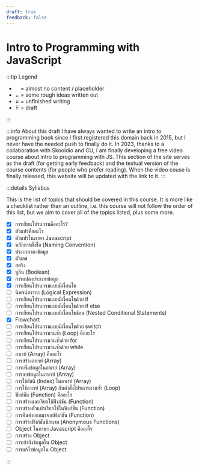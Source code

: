 ```yaml
---
draft: true
feedback: false
---
```


# Intro to Programming with JavaScript

:::tip Legend

- ⠀ = almost no content / placeholder
- ⠤ = some rough ideas written out
- ⠶ = unfinished writing
- ⠿ = draft

:::

:::info About this draft
I have always wanted to write an intro to programming book since I first registered this domain back in 2015, but I never have the needed push to finally do it. In 2023, thanks to a collaboration with Skooldio and CU, I am finally developing a free video course about intro to programming with JS. This section of the site serves as the draft (for getting early feedback) and the textual version of the course contents (for people who prefer reading). When the video couse is finally released, this website will be updated with the link to it.
:::

:::details Syllabus

This is the list of topics that should be covered in this course. It is more like a checklist rather than an outline, i.e. this course will not follow the order of this list, but we aim to cover all of the topics listed, plus some more.

- [x] การเขียนโปรแกรมคืออะไร?
- [x] ตัวแปรคืออะไร
- [x] ตัวแปรในภาษา Javascript
- [x] หลักการตั้งชื่อ (Naming Convention)
- [x] ประเภทของข้อมูล
- [x] ตัวเลข
- [x] สตริง
- [x] บูลีน (Boolean)
- [x] การแปลงประเภทข้อมูล
- [x] การเขียนโปรแกรมแบบมีเงื่อนไข
- [ ] นิพจน์ตรรกะ (Logical Expression)
- [ ] การเขียนโปรแกรมแบบมีเงื่อนไขด้วย if
- [ ] การเขียนโปรแกรมแบบมีเงื่อนไขด้วย if else
- [ ] การเขียนโปรแกรมแบบมีเงื่อนไขซ้อน (Nested Conditional Statements)
- [x] Flowchart
- [ ] การเขียนโปรแกรมแบบมีเงื่อนไขด้วย switch
- [ ] การเขียนโปรแกรมวนซ้ำ (Loop) คืออะไร
- [ ] การเขียนโปรแกรมวนซ้ำด้วย for
- [ ] การเขียนโปรแกรมวนซ้ำด้วย while
- [ ] อาเรย์ (Array) คืออะไร
- [ ] การสร้างอาเรย์ (Array)
- [ ] การเพิ่มข้อมูลในอาเรย์ (Array)
- [ ] การลบข้อมูลในอาเรย์ (Array)
- [ ] การใช้ดัชนี (Index) ในอาเรย์ (Array)
- [ ] การใช้อาเรย์ (Array) กับคำสั่งโปรแกรมวนซ้ำ (Loop)
- [ ] ฟังก์ชัน (Function) คืออะไร
- [ ] การสร้างและเรียกใช้ฟังก์ชัน (Function)
- [ ] การสร้างตัวแปรเรียกใช้ในฟังก์ชัน (Function)
- [ ] การคืนค่าออกมาจากฟังก์ชัน (Function)
- [ ] การสร้างฟังก์ชั่นนิรนาม (Anonymous Functions)
- [ ] Object ในภาษา Javascript คืออะไร
- [ ] การสร้าง Object
- [ ] การเข้าถึงข้อมูลใน Object
- [ ] การแก้ไขข้อมูลใน Object

:::
